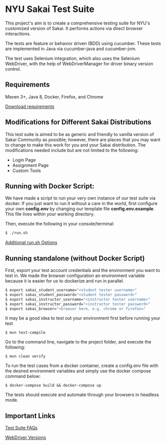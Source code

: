 NYU Sakai Test Suite
=======================
This project's aim is to create a comprehensive testing suite for NYU's customized version of Sakai. It performs actions via direct browser interactions.

The tests are feature or behavior driven (BDD) using cucumber. These tests are implemented in Java via cucumber-java and cucumber-jvm.

The test uses Selenium integration, which also uses the Selenium WebDriver, with the help of WebDriverManager for driver binary version control.

Requirements
---
Maven 3+, Java 8, Docker, Firefox, and Chrome

[Download requirements](https://github.com/NYUeServ/nyuclasses-test-suite/wiki/System-Requirements)

Modifications for Different Sakai Distributions
---

This test suite is aimed to be as generic and friendly to vanilla version of Sakai Community as possible; however, there are
places that you may want to change to make this work for you and your Sakai distribution. The modifications needed include but
are not limited to the following:

- Login Page
- Assignment Page
- Custom Tools

Running with Docker Script:
---
We have made a script to run your very own instance of our test suite via docker. If you just want to run it
without a care in the world, first configure your own **config.env** by changing our template file **config.env.example**.
This file lives within your working directory.
 
Then, execute the following in your console/terminal:
```bash
$ ./run.sh
```

[Additional run.sh Options](https://github.com/NYUeServ/nyuclasses-test-suite/wiki/run.sh-Flags)

Running standalone (without Docker Script)
---
First, export your test account credentials and the environment you want to test in. We made the browser configuration
an environment variable because it is easier for us to dockerize and run in parallel.
```bash
$ export sakai_student_username="<student tester username>"
$ export sakai_student_password="<student tester password>"
$ export sakai_instructor_username="<instructor tester username>"
$ export sakai_instructor_password="<instructor tester password>"
$ export sakai_browser="<browser here, e.g. chrome or firefox>"
```

It may be a good idea to test out your environment first before running your test
```
$ mvn test-compile
```

Go to the command line, navigate to the project folder, and execute the following:
```
$ mvn clean verify
```
To run the test cases from a docker container, create a config.env file with the desired environment variables and simply use the docker compose command below:
```
$ docker-compose build && docker-compose up
```
The tests should execute and automate through your browsers in headless mode.


Important Links
---
[Test Suite FAQs](https://github.com/NYUeServ/nyuclasses-test-suite/wiki/FAQs)

[WebDriver Versions](https://github.com/NYUeServ/nyuclasses-test-suite/wiki/WebDriver-Versions)